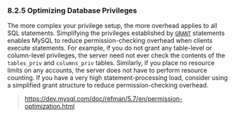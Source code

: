 ### 8.2.5 Optimizing Database Privileges



The more complex your privilege setup, the more overhead applies to all SQL statements. Simplifying the privileges established by [`GRANT`](https://dev.mysql.com/doc/refman/5.7/en/grant.html) statements enables MySQL to reduce permission-checking overhead when clients execute statements. For example, if you do not grant any table-level or column-level privileges, the server need not ever check the contents of the `tables_priv` and `columns_priv` tables. Similarly, if you place no resource limits on any accounts, the server does not have to perform resource counting. If you have a very high statement-processing load, consider using a simplified grant structure to reduce permission-checking overhead.




> https://dev.mysql.com/doc/refman/5.7/en/permission-optimization.html
